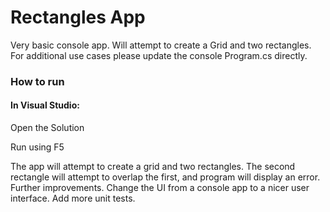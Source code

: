 ﻿# Rectangles App

Very basic console app. Will attempt to create a Grid and two rectangles. For additional use cases please update the console Program.cs directly.

### How to run
#### In Visual Studio:

Open the Solution

Run using F5

The app will attempt to create a grid and two rectangles. The second rectangle will attempt to overlap the first, and program will display an error.
Further improvements. Change the UI from a console app to a nicer user interface. Add more unit tests. 
